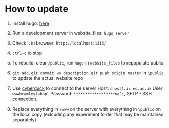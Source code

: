 # How to update

1. Install hugo: [here](https://gohugo.io/getting-started/installing/)

2. Run a development server in website_files: `hugo server`

3. Check it in browser: `http://localhost:1313/`

4. `ctrl+c` to stop

5. To rebuild: clear `/public`, run `hugo` in `website_files` to repopulate public

6. `git add`, `git commit -m description`, `git push origin master` in `\public` to update the actual website repo

7. Use [cyberduck](https://www.cyber-duck.co.uk/) to connect to the server Host: `chost4.is.ed.ac.uk` User: `wwwbramleylabppl` Password: `******************ugJi`, SFTP - SSH connection.

8. Replace everything in `\www` on the server with everything in `\public` on the local copy (exlcuding any experiment folder that may be maintained separately)
